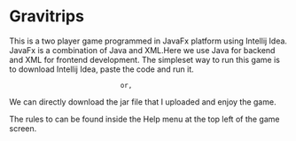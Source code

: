 # Gravitrips
This is a two player game programmed in JavaFx platform using Intellij Idea.
JavaFx is a combination of Java and XML.Here we use Java for backend and XML for frontend development.
The simpleset way to run this game is to download Intellij Idea, paste the code and run it.

                                or,
                                
We can directly download the jar file that I uploaded and enjoy the game.

The rules to can be found inside the Help menu at the top left of the game screen.
